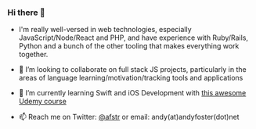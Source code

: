 ### Hi there 👋

- I'm really well-versed in web technologies, especially JavaScript/Node/React and PHP, and have experience with Ruby/Rails, Python and a bunch of the other tooling that makes everything work together.

- 👯 I’m looking to collaborate on full stack JS projects, particularly in the areas of language learning/motivation/tracking tools and applications

- 🌱 I’m currently learning Swift and iOS Development with [this awesome Udemy course](https://www.udemy.com/course/ios-13-app-development-bootcamp)

- 📫 Reach me on Twitter: [@afstr](https://www.twitter.com/afstr) or email: andy(at)andyfoster(dot)net


<!--
**andyfoster/andyfoster** is a ✨ _special_ ✨ repository because its `README.md` (this file) appears on your GitHub profile.

Here are some ideas to get you started:

- 🔭 I’m currently working on ...
- 🌱 I’m currently learning ...
- 👯 I’m looking to collaborate on ...
- 🤔 I’m looking for help with ...
- 💬 Ask me about ...
- 📫 How to reach me: ...
- 😄 Pronouns: ...
- ⚡ Fun fact: ...
-->

